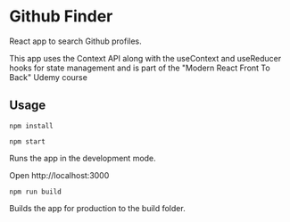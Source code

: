 # Github Finder #
React app to search Github profiles. 

This app uses the Context API along with the useContext and useReducer hooks for state management and is part of the "Modern React Front To Back" Udemy course

## Usage ##
`npm install`

`npm start`

Runs the app in the development mode.

Open http://localhost:3000

`npm run build`

Builds the app for production to the build folder.
